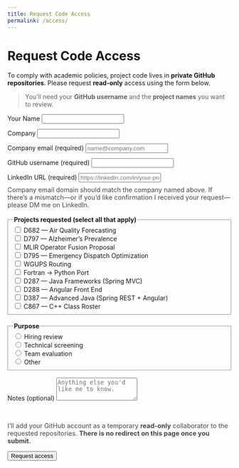 ```yaml
---
title: Request Code Access
permalink: /access/
---
```

# Request Code Access

To comply with academic policies, project code lives in **private GitHub repositories**.
Please request **read-only** access using the form below.

> You’ll need your **GitHub username** and the **project names** you want to review.

<form action="https://formspree.io/f/mwpnyzwl" method="POST" autocomplete="on">
  <!-- Optional: redirect to a thank-you page on your site -->
  <input type="hidden" name="_redirect" value="https://swall1545.github.io/access/thanks/">
  <input type="hidden" name="_subject" value="Code access request from portfolio">

  <div style="display:grid; gap:12px; grid-template-columns:repeat(auto-fit,minmax(260px,1fr));">
    <label>Your Name
      <input name="name" type="text" required>
    </label>
    <label>Company
      <input name="company" type="text" required>
    </label>
    <label>Company email (required)
      <input name="company_email" type="email" required placeholder="name@company.com">
    </label>
    <label>GitHub username (required)
      <input name="github_username" type="text" required>
    </label>
    <label>LinkedIn URL (required)
      <input name="linkedin_url" type="url" required placeholder="https://linkedin.com/in/your-profile">
    </label>
  </div>

  <p style="font-size:.9rem;opacity:.8;margin:.5rem 0 0;">
    Company email domain should match the company named above. If there’s a mismatch—or if you’d like confirmation I received your request—please DM me on LinkedIn.
  </p>

  <fieldset style="margin:1rem 0;">
    <legend><strong>Projects requested (select all that apply)</strong></legend>
    <label><input type="checkbox" name="projects[]" value="D682 — Air Quality Forecasting"> D682 — Air Quality Forecasting</label><br>
    <label><input type="checkbox" name="projects[]" value="D797 — Alzheimer’s Prevalence"> D797 — Alzheimer’s Prevalence</label><br>
    <label><input type="checkbox" name="projects[]" value="MLIR Operator Fusion Proposal"> MLIR Operator Fusion Proposal</label><br>
    <label><input type="checkbox" name="projects[]" value="D795 — Emergency Dispatch Optimization"> D795 — Emergency Dispatch Optimization</label><br>
    <label><input type="checkbox" name="projects[]" value="WGUPS Routing"> WGUPS Routing</label><br>
    <label><input type="checkbox" name="projects[]" value="Fortran → Python Port"> Fortran → Python Port</label><br>
    <label><input type="checkbox" name="projects[]" value="D287 — Java Frameworks (Spring MVC)"> D287 — Java Frameworks (Spring MVC)</label><br>
    <label><input type="checkbox" name="projects[]" value="D288 — Angular Front End"> D288 — Angular Front End</label><br>
    <label><input type="checkbox" name="projects[]" value="D387 — Advanced Java (Spring REST + Angular)"> D387 — Advanced Java (Spring REST + Angular)</label><br>
    <label><input type="checkbox" name="projects[]" value="C867 — C++ Class Roster"> C867 — C++ Class Roster</label>
  </fieldset>

  <fieldset style="margin:1rem 0;">
    <legend><strong>Purpose</strong></legend>
    <label><input type="radio" name="purpose" value="Hiring review" required> Hiring review</label><br>
    <label><input type="radio" name="purpose" value="Technical screening"> Technical screening</label><br>
    <label><input type="radio" name="purpose" value="Team evaluation"> Team evaluation</label><br>
    <label><input type="radio" name="purpose" value="Other"> Other</label>
  </fieldset>

  <label>Notes (optional)
    <textarea name="notes" rows="3" placeholder="Anything else you'd like me to know."></textarea>
  </label>

  <!-- Honeypot (spam trap) -->
  <label style="display:none">Website
    <input name="website" type="text" tabindex="-1" autocomplete="off">
  </label>
  <br>
  <p style="font-size:.9rem;opacity:.8">
    I’ll add your GitHub account as a temporary <strong>read-only</strong> collaborator to the requested repositories.
    <strong>There is no redirect on this page once you submit.</strong>
  </p>

  <button type="submit">Request access</button>
</form>


